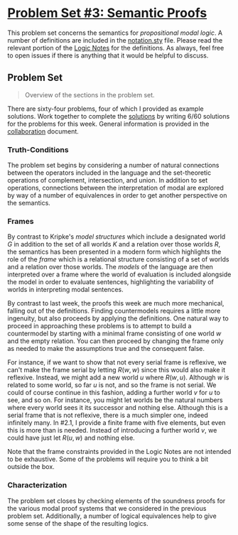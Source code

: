 # [Problem Set #3: Semantic Proofs](https://github.com/benbrastmckie/ModalHistory?tab=readme-ov-file#problem-sets)

This problem set concerns the semantics for _propositional modal logic_.
A number of definitions are included in the [notation.sty](https://github.com/benbrastmckie/ModalHistoryPrivate/blob/master/assets/notation.sty) file.
Please read the relevant portion of the [Logic Notes](https://github.com/benbrastmckie/LogicNotes) for the definitions.
As always, feel free to open issues if there is anything that it would be helpful to discuss.

## Problem Set

> Overview of the sections in the problem set.

There are sixty-four problems, four of which I provided as example solutions.
Work together to complete the [solutions](https://github.com/benbrastmckie/ModalHistoryPrivate/blob/master/problem_sets/03_pset/03_solutions.tex) by writing 6/60 solutions for the problems for this week.
General information is provided in the [collaboration](https://github.com/benbrastmckie/ModalHistoryPrivate/blob/master/problem_sets/collaboration.md) document.

### Truth-Conditions

The problem set begins by considering a number of natural connections between the operators included in the language and the set-theoretic operations of complement, intersection, and union.
In addition to set operations, connections between the interpretation of modal are explored by way of a number of equivalences in order to get another perspective on the semantics.

### Frames

By contrast to Kripke's _model structures_ which include a designated world $G$ in addition to the set of all worlds $K$ and a relation over those worlds $R$, the semantics has been presented in a modern form which highlights the role of the _frame_ which is a relational structure consisting of a set of worlds and a relation over those worlds.
The _models_ of the language are then interpreted over a frame where the world of evaluation is included alongside the model in order to evaluate sentences, highlighting the variability of worlds in interpreting modal sentences.

By contrast to last week, the proofs this week are much more mechanical, falling out of the definitions.
Finding countermodels requires a little more ingenuity, but also proceeds by applying the definitions.
One natural way to proceed in approaching these problems is to attempt to build a countermodel by starting with a minimal frame consisting of one world $w$ and the empty relation.
You can then proceed by changing the frame only as needed to make the assumptions true and the consequent false.

For instance, if we want to show that not every serial frame is reflexive, we can't make the frame serial by letting $R(w, w)$ since this would also make it reflexive.
Instead, we might add a new world $u$ where $R(w, u)$.
Although $w$ is related to some world, so far $u$ is not, and so the frame is not serial.
We could of course continue in this fashion, adding a further world $v$ for $u$ to see, and so on.
For instance, you might let worlds be the natural numbers where every world sees it its successor and nothing else.
Although this is a serial frame that is not reflexive, there is a much simpler one, indeed infinitely many.
In #2.1, I provide a finite frame with five elements, but even this is more than is needed.
Instead of introducing a further world $v$, we could have just let $R(u, w)$ and nothing else.

Note that the frame constraints provided in the Logic Notes are not intended to be exhaustive.
Some of the problems will require you to think a bit outside the box.

### Characterization

The problem set closes by checking elements of the soundness proofs for the various modal proof systems that we considered in the previous problem set.
Additionally, a number of logical equivalences help to give some sense of the shape of the resulting logics.
